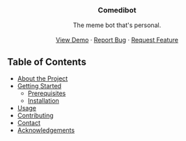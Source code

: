 <!-- PROJECT LOGO -->
<br />
<p align="center">
  <h3 align="center">Comedibot</h3>

  <p align="center">
    The meme bot that's personal. 
    <br />
    <br />
    <a href="https://github.com/github_username/repo_name">View Demo</a>
    ·
    <a href="https://github.com/sunset-developer/ComediBot/issues">Report Bug</a>
    ·
    <a href="https://github.com/sunset-developer/ComediBot/pulls">Request Feature</a>
  </p>
</p>



<!-- TABLE OF CONTENTS -->
## Table of Contents

* [About the Project](#about-the-project)
* [Getting Started](#getting-started)
  * [Prerequisites](#prerequisites)
  * [Installation](#installation)
* [Usage](#usage)
* [Contributing](#contributing)
* [Contact](#contact)
* [Acknowledgements](#acknowledgements)


